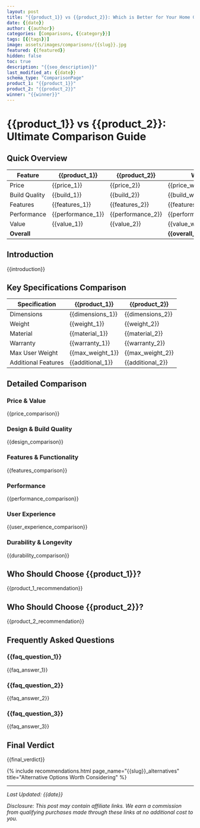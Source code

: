 ```yaml
---
layout: post
title: "{{product_1}} vs {{product_2}}: Which is Better for Your Home Gym?"
date: {{date}}
author: {{author}}
categories: [Comparisons, {{category}}]
tags: [{{tags}}]
image: assets/images/comparisons/{{slug}}.jpg
featured: {{featured}}
hidden: false
toc: true
description: "{{seo_description}}"
last_modified_at: {{date}}
schema_type: "ComparisonPage"
product_1: "{{product_1}}"
product_2: "{{product_2}}"
winner: "{{winner}}"
---
```


# {{product_1}} vs {{product_2}}: Ultimate Comparison Guide

## Quick Overview

| Feature | {{product_1}} | {{product_2}} | Winner |
|---------|---------------|---------------|--------|
| Price | {{price_1}} | {{price_2}} | {{price_winner}} |
| Build Quality | {{build_1}} | {{build_2}} | {{build_winner}} |
| Features | {{features_1}} | {{features_2}} | {{features_winner}} |
| Performance | {{performance_1}} | {{performance_2}} | {{performance_winner}} |
| Value | {{value_1}} | {{value_2}} | {{value_winner}} |
| **Overall** | | | **{{overall_winner}}** |

## Introduction
{{introduction}}

## Key Specifications Comparison

| Specification | {{product_1}} | {{product_2}} |
|---------------|---------------|---------------|
| Dimensions | {{dimensions_1}} | {{dimensions_2}} |
| Weight | {{weight_1}} | {{weight_2}} |
| Material | {{material_1}} | {{material_2}} |
| Warranty | {{warranty_1}} | {{warranty_2}} |
| Max User Weight | {{max_weight_1}} | {{max_weight_2}} |
| Additional Features | {{additional_1}} | {{additional_2}} |

## Detailed Comparison

### Price & Value
{{price_comparison}}

### Design & Build Quality
{{design_comparison}}

### Features & Functionality
{{features_comparison}}

### Performance
{{performance_comparison}}

### User Experience
{{user_experience_comparison}}

### Durability & Longevity
{{durability_comparison}}

## Who Should Choose {{product_1}}?
{{product_1_recommendation}}

## Who Should Choose {{product_2}}?
{{product_2_recommendation}}

## Frequently Asked Questions

<div class="faq-section">
  <div class="faq-item">
    <h3 class="faq-question">{{faq_question_1}}</h3>
    <div class="faq-answer">{{faq_answer_1}}</div>
  </div>
  
  <div class="faq-item">
    <h3 class="faq-question">{{faq_question_2}}</h3>
    <div class="faq-answer">{{faq_answer_2}}</div>
  </div>
  
  <div class="faq-item">
    <h3 class="faq-question">{{faq_question_3}}</h3>
    <div class="faq-answer">{{faq_answer_3}}</div>
  </div>
</div>

## Final Verdict
{{final_verdict}}

{% include recommendations.html page_name="{{slug}}_alternatives" title="Alternative Options Worth Considering" %}

---

*Last Updated: {{date}}*

*Disclosure: This post may contain affiliate links. We earn a commission from qualifying purchases made through these links at no additional cost to you.*
